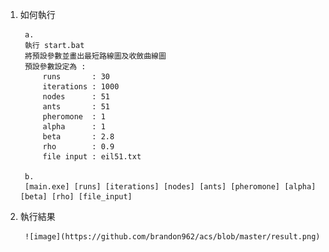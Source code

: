 1. 如何執行

		a. 
		執行 start.bat 
		將預設參數並畫出最短路線圖及收斂曲線圖
		預設參數設定為 :
			runs       : 30
			iterations : 1000
			nodes      : 51
			ants       : 51
			pheromone  : 1
			alpha      : 1
			beta       : 2.8
			rho        : 0.9
			file input : eil51.txt

		b.
		[main.exe] [runs] [iterations] [nodes] [ants] [pheromone] [alpha] [beta] [rho] [file_input]

2. 執行結果
	
		![image](https://github.com/brandon962/acs/blob/master/result.png)

		


		

